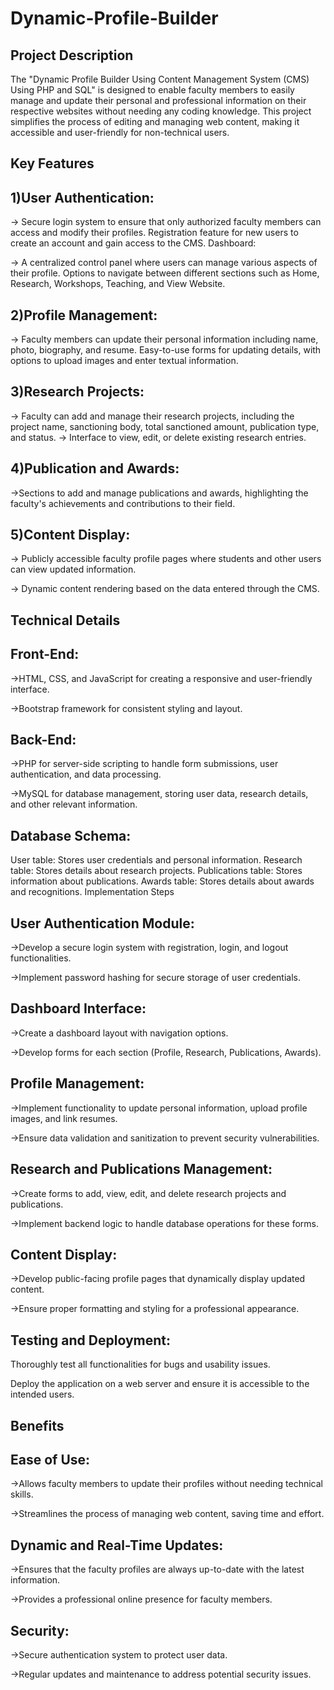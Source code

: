 # Dynamic-Profile-Builder

Project Description
--------------------

The "Dynamic Profile Builder Using Content Management System (CMS) Using PHP and SQL" is designed to enable faculty members to easily manage and update their personal and professional information on their respective websites without needing any coding knowledge. This project simplifies the process of editing and managing web content, making it accessible and user-friendly for non-technical users.

Key Features
-------------
1)User Authentication:
----------------------

-> Secure login system to ensure that only authorized faculty members can access and modify their profiles.
  Registration feature for new users to create an account and gain access to the CMS.
  Dashboard:

-> A centralized control panel where users can manage various aspects of their profile.
   Options to navigate between different sections such as Home, Research, Workshops, Teaching, and View Website.
   
2)Profile Management:
   -----------------

-> Faculty members can update their personal information including name, photo, biography, and resume.
  Easy-to-use forms for updating details, with options to upload images and enter textual information.
  
  3)Research Projects:
  -------------------

-> Faculty can add and manage their research projects, including the project name, sanctioning body, total sanctioned 
   amount, publication type, and status.
-> Interface to view, edit, or delete existing research entries.

4)Publication and Awards:
----------------------

->Sections to add and manage publications and awards, highlighting the faculty's achievements and contributions to their 
  field.

5)Content Display:
------------------

-> Publicly accessible faculty profile pages where students and other users can view updated information.

-> Dynamic content rendering based on the data entered through the CMS.


Technical Details
----------------
Front-End:
-----------

->HTML, CSS, and JavaScript for creating a responsive and user-friendly interface.

->Bootstrap framework for consistent styling and layout.

Back-End:
--------

->PHP for server-side scripting to handle form submissions, user authentication, and data processing.

->MySQL for database management, storing user data, research details, and other relevant information.

Database Schema:
----------------

User table: Stores user credentials and personal information.
Research table: Stores details about research projects.
Publications table: Stores information about publications.
Awards table: Stores details about awards and recognitions.
Implementation Steps

User Authentication Module:
---------------------------

->Develop a secure login system with registration, login, and logout functionalities.

->Implement password hashing for secure storage of user credentials.

Dashboard Interface:
--------------------

->Create a dashboard layout with navigation options.

->Develop forms for each section (Profile, Research, Publications, Awards).

Profile Management:
-------------------

->Implement functionality to update personal information, upload profile images, and link resumes.

->Ensure data validation and sanitization to prevent security vulnerabilities.

Research and Publications Management:
-------------------------------------

->Create forms to add, view, edit, and delete research projects and publications.

->Implement backend logic to handle database operations for these forms.

Content Display:
----------------

->Develop public-facing profile pages that dynamically display updated content.

->Ensure proper formatting and styling for a professional appearance.

Testing and Deployment:
-----------------------

Thoroughly test all functionalities for bugs and usability issues.

Deploy the application on a web server and ensure it is accessible to the intended users.


Benefits
----------
Ease of Use:
------------

->Allows faculty members to update their profiles without needing technical skills.

->Streamlines the process of managing web content, saving time and effort.

Dynamic and Real-Time Updates:
------------------------------

->Ensures that the faculty profiles are always up-to-date with the latest information.

->Provides a professional online presence for faculty members.

Security:
---------
->Secure authentication system to protect user data.

->Regular updates and maintenance to address potential security issues.
